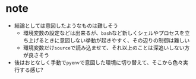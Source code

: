 note
=======

- 結論としては意図したようなものは難しそう
    - 環境変数の設定などは出来るが、`bash`など新しくシェルやプロセスを立ち上げるときに意図しない挙動が起きやすく、その辺りの制御は難しい
    - 環境変数だけ`source`で読み込ませて、それ以上のことは深追いしない方が良さそう
- 後はおとなしく手動で`pyenv`で意図した環境に切り替えて、そこから色々実行する感じ?


